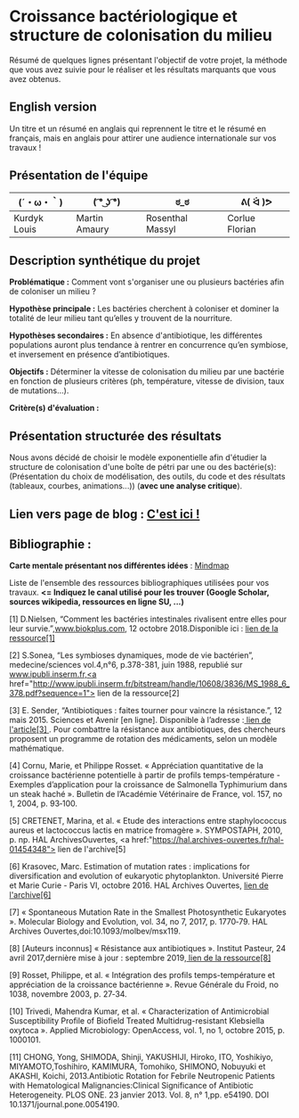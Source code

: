 # Croissance bactériologique et structure de colonisation du milieu

Résumé de quelques lignes présentant l'objectif de votre projet, la méthode que vous avez suivie pour le réaliser et les résultats marquants que vous avez obtenus.

## English version

Un titre et un résumé en anglais qui reprennent le titre et le résumé en français, mais en anglais pour attirer une audience internationale sur vos travaux !

## Présentation de l'équipe

|(´・ω・｀)| ( ͡° ͜ʖ ͡°) | ಠ_ಠ | ᕕ( ᐛ )ᕗ |
|-----|--|--|--|
| Kurdyk Louis| Martin Amaury | Rosenthal Massyl  | Corlue Florian |


## Description synthétique du projet

**Problématique :** Comment vont s'organiser une ou plusieurs bactéries afin de coloniser un milieu ?

**Hypothèse principale :** Les bactéries cherchent à coloniser et dominer la totalité de leur milieu tant qu’elles y trouvent de la nourriture.

**Hypothèses secondaires :** En absence d'antibiotique, les différentes populations auront plus tendance à rentrer en concurrence qu’en symbiose, et inversement en présence d’antibiotiques.

**Objectifs :** Déterminer la vitesse de colonisation du milieu par une bactérie en fonction de plusieurs critères (ph, température, vitesse de division, taux de mutations...).

**Critère(s) d'évaluation :**

## Présentation structurée des résultats

Nous avons décidé de choisir le modèle exponentielle afin d'étudier la structure de colonisation d'une boîte de pétri par une ou des bactérie(s):
(Présentation du choix de modélisation, des outils, du code et des résultats (tableaux, courbes, animations...)) (**avec une analyse critique**).

## Lien vers page de blog : <a href="blog.html"> C'est ici ! </a>

## Bibliographie :

**Carte mentale présentant nos différentes idées** : <a href="https://cdn.discordapp.com/attachments/690215408917282943/694206338603155466/Mindmap.jpg"> Mindmap </a> 

Liste de l'ensemble des ressources bibliographiques utilisées pour vos travaux. **<= Indiquez le canal utilisé pour les trouver (Google Scholar, sources wikipedia, ressources en ligne SU, ...)**


[1] D.Nielsen, “Comment les bactéries intestinales rivalisent entre elles pour leur survie.”,www.biokplus.com, 12 octobre 2018.Disponible ici : <a href="https://www.biokplus.com/blog/fr_CA/les-bacteries-vous/comment-bacteries-intestinales-rivalisent-entre-elles-pour-leur-survie"> lien de la ressource[1] </a>

[2] S.Sonea, “Les symbioses dynamiques, mode de vie bactérien”, medecine/sciences vol.4,n°6, p.378-381, juin 1988, republié sur www.ipubli.inserm.fr,<a href="http://www.ipubli.inserm.fr/bitstream/handle/10608/3836/MS_1988_6_378.pdf?sequence=1"> lien de la ressource[2] </a>

[3] E. Sender, “Antibiotiques : faites tourner pour vaincre la résistance.”, 12 mais 2015. Sciences et Avenir [en ligne]. Disponible à l’adresse :<a href="https://www.sciencesetavenir.fr/sante/antibiotiques-faites-tourner-pour-vaincre-la-resistance_28043"> lien de l'article[3] </a>. Pour combattre la résistance aux antibiotiques, des chercheurs proposent un programme de rotation des médicaments, selon un modèle mathématique.

[4] Cornu, Marie, et Philippe Rosset. « Appréciation quantitative de la croissance bactérienne potentielle à partir de profils temps-température - Exemples d’application pour la croissance de Salmonella Typhimurium dans un steak haché ». Bulletin de l’Académie Vétérinaire de France, vol. 157, no 1, 2004, p. 93‑100.

[5] CRETENET, Marina, et al. « Etude des interactions entre staphylococcus aureus et lactococcus lactis en matrice fromagère ». SYMPOSTAPH, 2010, p. np. HAL ArchivesOuvertes, <a href:"https://hal.archives-ouvertes.fr/hal-01454348"> lien de l'archive[5] </a>

[6] Krasovec, Marc. Estimation of mutation rates : implications for diversification and evolution of eukaryotic phytoplankton. Université Pierre et Marie Curie - Paris VI, octobre 2016. HAL Archives Ouvertes, <a href="https://tel.archives-ouvertes.fr/tel-01647210."> lien de l'archive[6] </a>

[7] « Spontaneous Mutation Rate in the Smallest Photosynthetic Eukaryotes ». Molecular Biology and Evolution, vol. 34, no 7, 2017, p. 1770‑79. HAL Archives Ouvertes,doi:10.1093/molbev/msx119.

[8] [Auteurs inconnus] « Résistance aux antibiotiques ». Institut Pasteur, 24 avril 2017,dernière mise à jour : septembre 2019,<a href="https://www.pasteur.fr/fr/centre-medical/fiches-maladies/resistance-aux-antibiotiques."> lien de la ressource[8] </a>

[9] Rosset, Philippe, et al. « Intégration des profils temps-température et appréciation de la croissance bactérienne ». Revue Générale du Froid, no 1038, novembre 2003, p. 27‑34.

[10] Trivedi, Mahendra Kumar, et al. « Characterization of Antimicrobial Susceptibility Profile of Biofield Treated Multidrug-resistant Klebsiella oxytoca ». Applied Microbiology: OpenAccess, vol. 1, no 1, octobre 2015, p. 1000101.

[11] CHONG, Yong, SHIMODA, Shinji, YAKUSHIJI, Hiroko, ITO, Yoshikiyo, MIYAMOTO,Toshihiro, KAMIMURA, Tomohiko, SHIMONO, Nobuyuki et AKASHI, Koichi, 2013.Antibiotic Rotation for Febrile Neutropenic Patients with Hematological Malignancies:Clinical Significance of Antibiotic Heterogeneity. PLOS ONE. 23 janvier 2013. Vol. 8, n° 1,pp. e54190. DOI 10.1371/journal.pone.0054190.
